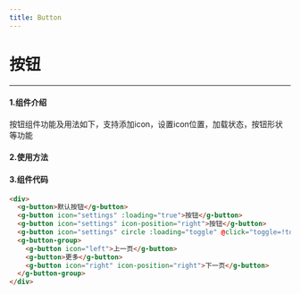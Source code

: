 ```yaml
---
title: Button
---
```

# 按钮
***

#### 1.组件介绍

按钮组件功能及用法如下，支持添加icon，设置icon位置，加载状态，按钮形状等功能

#### 2.使用方法

<ClientOnly>
  <button-demos></button-demos>
</ClientOnly>

#### 3.组件代码

```HTML
<div>
  <g-button>默认按钮</g-button>
  <g-button icon="settings" :loading="true">按钮</g-button>
  <g-button icon="settings" icon-position="right">按钮</g-button>
  <g-button icon="settings" circle :loading="toggle" @click="toggle=!toggle"></g-button>
  <g-button-group>
    <g-button icon="left">上一页</g-button>
    <g-button>更多</g-button>
    <g-button icon="right" icon-position="right">下一页</g-button>
  </g-button-group>
</div>
```
